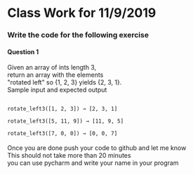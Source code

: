 # Class Work for 11/9/2019
### Write the code for the following exercise
#### Question 1 
Given an array of ints length 3, <br />
return an array with the elements <br />
"rotated left" so {1, 2, 3} yields {2, 3, 1}.<br />
Sample input and expected output <br />

<code>
rotate_left3([1, 2, 3]) → [2, 3, 1] <br />
rotate_left3([5, 11, 9]) → [11, 9, 5] <br />
rotate_left3([7, 0, 0]) → [0, 0, 7]
</code>
<br />
Once you are done push your code to github and let me know <br />
This should not take more than 20 minutes <br />
you can use pycharm and write your name in your program
